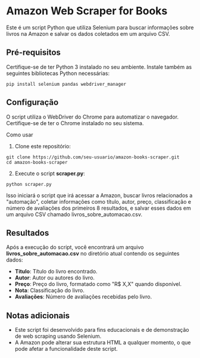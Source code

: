# Amazon Web Scraper for Books
Este é um script Python que utiliza Selenium para buscar informações sobre livros na Amazon e salvar os dados coletados em um arquivo CSV.

## Pré-requisitos
Certifique-se de ter Python 3 instalado no seu ambiente. Instale também as seguintes bibliotecas Python necessárias:

```
pip install selenium pandas webdriver_manager
```
## Configuração
O script utiliza o WebDriver do Chrome para automatizar o navegador. Certifique-se de ter o Chrome instalado no seu sistema.

Como usar
1. Clone este repositório:

```
git clone https://github.com/seu-usuario/amazon-books-scraper.git
cd amazon-books-scraper
```
2. Execute o script **scraper.py**:

```
python scraper.py
```

Isso iniciará o script que irá acessar a Amazon, buscar livros relacionados a "automação", coletar informações como título, autor, preço, classificação e número de avaliações dos primeiros 8 resultados, e salvar esses dados em um arquivo CSV chamado livros_sobre_automacao.csv.

## Resultados
Após a execução do script, você encontrará um arquivo **livros_sobre_automacao.csv** no diretório atual contendo os seguintes dados:

- **Titulo**: Título do livro encontrado.
- **Autor**: Autor ou autores do livro.
- **Preço**: Preço do livro, formatado como "R$ X,X" quando disponível.
- **Nota**: Classificação do livro.
- **Avaliações**: Número de avaliações recebidas pelo livro.
## Notas adicionais
- Este script foi desenvolvido para fins educacionais e de demonstração de web scraping usando Selenium.
- A Amazon pode alterar sua estrutura HTML a qualquer momento, o que pode afetar a funcionalidade deste script.

